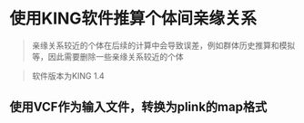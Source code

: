 # 使用KING软件推算个体间亲缘关系
>亲缘关系较近的个体在后续的计算中会导致误差，例如群体历史推算和模拟等，因此需要删除一些亲缘关系较近的个体

>软件版本为KING 1.4

## 使用VCF作为输入文件，转换为plink的map格式

